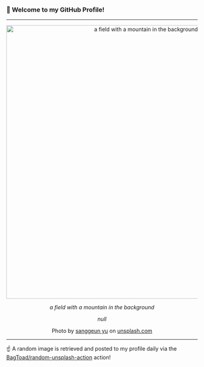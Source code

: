 ### 👋 Welcome to my GitHub Profile!

----

<div align="center">
  <img width="720" src="https://images.unsplash.com/photo-1708566638356-9a192f63874f?crop=entropy&cs=tinysrgb&fit=max&fm=jpg&ixid=M3w1NTI0OTR8MHwxfHJhbmRvbXx8fHx8fHx8fDE3NjE5Nzc2MTR8&ixlib=rb-4.1.0&q=80&w=1080" alt="a field with a mountain in the background">
  
  <em>a field with a mountain in the background</em>
  
  <em>null</em>
  
  Photo by [sanggeun yu](null) on [unsplash.com](https://unsplash.com/)
</div>

----

☝️ A random image is retrieved and posted to my profile daily via the [BagToad/random-unsplash-action](https://github.com/BagToad/random-unsplash-action) action!
